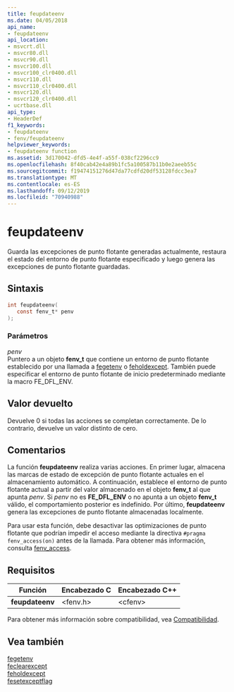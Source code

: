 ```yaml
---
title: feupdateenv
ms.date: 04/05/2018
api_name:
- feupdateenv
api_location:
- msvcrt.dll
- msvcr80.dll
- msvcr90.dll
- msvcr100.dll
- msvcr100_clr0400.dll
- msvcr110.dll
- msvcr110_clr0400.dll
- msvcr120.dll
- msvcr120_clr0400.dll
- ucrtbase.dll
api_type:
- HeaderDef
f1_keywords:
- feupdateenv
- fenv/feupdateenv
helpviewer_keywords:
- feupdateenv function
ms.assetid: 3d170042-dfd5-4e4f-a55f-038cf2296cc9
ms.openlocfilehash: 8f40cab42e4a89b1fc5a100587b11b0e2aeeb55c
ms.sourcegitcommit: f19474151276d47da77cdfd20df53128fdcc3ea7
ms.translationtype: MT
ms.contentlocale: es-ES
ms.lasthandoff: 09/12/2019
ms.locfileid: "70940988"
---
```

# <a name="feupdateenv"></a>feupdateenv

Guarda las excepciones de punto flotante generadas actualmente, restaura el estado del entorno de punto flotante especificado y luego genera las excepciones de punto flotante guardadas.

## <a name="syntax"></a>Sintaxis

```C
int feupdateenv(
   const fenv_t* penv
);
```

### <a name="parameters"></a>Parámetros

*penv*<br/>
Puntero a un objeto **fenv_t** que contiene un entorno de punto flotante establecido por una llamada a [fegetenv](fegetenv1.md) o [feholdexcept](feholdexcept2.md). También puede especificar el entorno de punto flotante de inicio predeterminado mediante la macro FE_DFL_ENV.

## <a name="return-value"></a>Valor devuelto

Devuelve 0 si todas las acciones se completan correctamente. De lo contrario, devuelve un valor distinto de cero.

## <a name="remarks"></a>Comentarios

La función **feupdateenv** realiza varias acciones. En primer lugar, almacena las marcas de estado de excepción de punto flotante actuales en el almacenamiento automático. A continuación, establece el entorno de punto flotante actual a partir del valor almacenado en el objeto **fenv_t** al que apunta *penv*. Si *penv* no es **FE_DFL_ENV** o no apunta a un objeto **fenv_t** válido, el comportamiento posterior es indefinido. Por último, **feupdateenv** genera las excepciones de punto flotante almacenadas localmente.

Para usar esta función, debe desactivar las optimizaciones de punto flotante que podrían impedir el acceso mediante la directiva `#pragma fenv_access(on)` antes de la llamada. Para obtener más información, consulta [fenv_access](../../preprocessor/fenv-access.md).

## <a name="requirements"></a>Requisitos

|Función|Encabezado C|Encabezado C++|
|--------------|--------------|------------------|
|**feupdateenv**|\<fenv.h>|\<cfenv>|

Para obtener más información sobre compatibilidad, vea [Compatibilidad](../../c-runtime-library/compatibility.md).

## <a name="see-also"></a>Vea también

[fegetenv](fegetenv1.md)<br/>
[feclearexcept](feclearexcept1.md)<br/>
[feholdexcept](feholdexcept2.md)<br/>
[fesetexceptflag](fesetexceptflag2.md)<br/>
